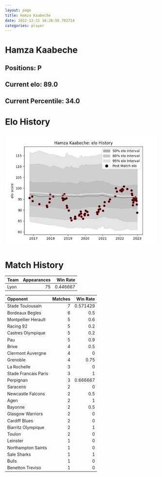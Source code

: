 ```yaml
---  
layout: page  
title: Hamza Kaabeche  
date: 2022-12-31 16:28:56.702714  
categories: player  
---
```

# Hamza Kaabeche

## Positions: P

## Current elo: 89.0

## Current Percentile: 34.0

# Elo History


![elo history](history_HamzaKaabeche.png)
# Match History


| Team   |   Appearances |   Win Rate |
|:-------|--------------:|-----------:|
| Lyon   |            75 |   0.446667 |

| Opponent             |   Matches |   Win Rate |
|:---------------------|----------:|-----------:|
| Stade Toulousain     |         7 |   0.571429 |
| Bordeaux Begles      |         6 |   0.5      |
| Montpellier Herault  |         5 |   0.6      |
| Racing 92            |         5 |   0.2      |
| Castres Olympique    |         5 |   0.2      |
| Pau                  |         5 |   0.9      |
| Brive                |         4 |   0.5      |
| Clermont Auvergne    |         4 |   0        |
| Grenoble             |         4 |   0.75     |
| La Rochelle          |         3 |   0        |
| Stade Francais Paris |         3 |   1        |
| Perpignan            |         3 |   0.666667 |
| Saracens             |         2 |   0        |
| Newcastle Falcons    |         2 |   0.5      |
| Agen                 |         2 |   1        |
| Bayonne              |         2 |   0.5      |
| Glasgow Warriors     |         2 |   0        |
| Cardiff Blues        |         2 |   0        |
| Biarritz Olympique   |         2 |   1        |
| Toulon               |         2 |   0        |
| Leinster             |         1 |   0        |
| Northampton Saints   |         1 |   0        |
| Sale Sharks          |         1 |   1        |
| Bulls                |         1 |   0        |
| Benetton Treviso     |         1 |   0        |